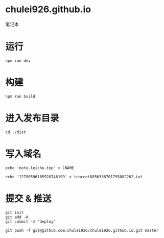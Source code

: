# chulei926.github.io
笔记本

# 运行

    npm run dev

# 构建
    npm run build

# 进入发布目录

    cd ./dist

# 写入域名

    echo 'note.leichu.top' > CNAME

    echo '12780596105928746199' > tencent8856338701795882262.txt


# 提交 & 推送

    git init
    git add -A
    git commit -m 'deploy'

    git push -f git@github.com:chulei926/chulei926.github.io.git master
